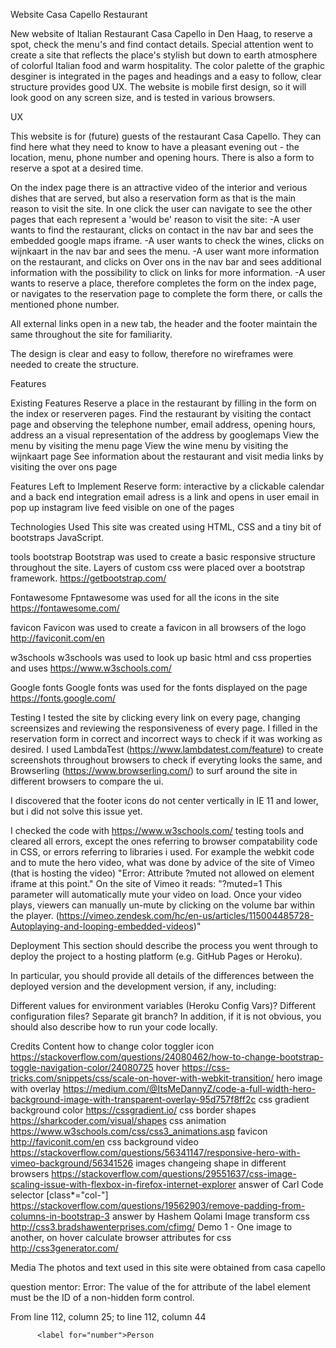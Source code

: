 Website Casa Capello Restaurant

New website of Italian Restaurant Casa Capello in Den Haag, to reserve a spot, check the menu's and find contact details. 
Special attention went to create a site that reflects the place's stylish but down to earth atmosphere of colorful Italian food and warm hospitality. 
The color palette of the graphic desginer is integrated in the pages and headings and a easy to follow, clear structure provides good UX. 
The website is mobile first design, so it will look good on any screen size, and is tested in various browsers.

UX

This website is for (future) guests of the restaurant Casa Capello. They can find here what they need to know to have a pleasant evening out - the location, menu, 
phone number and opening hours. There is also a form to reserve a spot at a desired time.

On the index page there is an attractive video of the interior and verious dishes that are served, but also a reservation form as that is the main reason to visit 
the site. In one click the user can navigate to see the other pages that each represent a 'would be' reason to visit the site: 
-A user wants to find the restaurant, clicks on contact in the nav bar and sees the embedded google maps iframe.
-A user wants to check the wines, clicks on wijnkaart in the nav bar and sees the menu.
-A user want more information on the restaurant, and clicks on Over ons in the nav bar and sees additional information with the possibility to click on links for more information.
-A user wants to reserve a place, therefore completes the form on the index page, or navigates to the reservation page to complete the form there, or calls the mentioned phone number. 

All external links open in a new tab, the header and the footer maintain the same throughout the site for familiarity.

The design is clear and easy to follow, therefore no wireframes were needed to create the structure.


Features

Existing Features
Reserve a place in the restaurant by filling in the form on the index or reserveren pages.
Find the restaurant by visiting the contact page and observing the telephone number, email address, opening hours, address an a visual representation of the address by googlemaps
View the menu by visiting the menu page
View the wine menu by visiting the wijnkaart page
See information about the restaurant and visit media links by visiting the over ons page

Features Left to Implement
Reserve form: interactive by a clickable calendar and a back end integration
email adress is a link and opens in user email in pop up
instagram live feed visible on one of the pages

Technologies Used
This site was created using HTML, CSS and a tiny bit of bootstraps JavaScript.

tools
bootstrap
Bootstrap was used to create a basic responsive structure throughout the site. Layers of custom css were placed over a bootstrap framework.
https://getbootstrap.com/

Fontawesome
Fpntawesome was used for all the icons in the site 
https://fontawesome.com/

favicon
Favicon was used to create a favicon in all browsers of the logo 
http://faviconit.com/en

w3schools
w3schools was used to look up basic html and css properties and uses 
https://www.w3schools.com/

Google fonts 
Google fonts was used for the fonts displayed on the page
https://fonts.google.com/



Testing
I tested the site by clicking every link on every page, changing screensizes and reviewing the responsiveness of every page.
I filled in the reservation form in correct and incorrect ways to check if it was working as desired.
I used LambdaTest (https://www.lambdatest.com/feature) to create screenshots throughout browsers to check if everyting looks the same, and 
Browserling (https://www.browserling.com/) to surf around the site in different browsers to compare the ui. 

I discovered that the footer icons do not center vertically in IE 11 and lower, but i did not solve this issue yet.

I checked the code with https://www.w3schools.com/ testing tools and cleared all errors, except the ones referring to browser compatability code in CSS, or errors referring to libraries i used. 
For example the webkit code and to mute the hero video, what was done by advice of the site of Vimeo (that is hosting the video)
"Error: Attribute ?muted not allowed on element iframe at this point."
On the site of Vimeo it reads: "?muted=1 This parameter will automatically mute your video on load. Once your video plays, viewers can manually un-mute by clicking on the volume bar within the player.
(https://vimeo.zendesk.com/hc/en-us/articles/115004485728-Autoplaying-and-looping-embedded-videos)"

Deployment
This section should describe the process you went through to deploy the project to a hosting platform (e.g. GitHub Pages or Heroku).

In particular, you should provide all details of the differences between the deployed version and the development version, if any, including:

Different values for environment variables (Heroku Config Vars)?
Different configuration files?
Separate git branch?
In addition, if it is not obvious, you should also describe how to run your code locally.

Credits
Content
how to change color toggler icon 
https://stackoverflow.com/questions/24080462/how-to-change-bootstrap-toggle-navigation-color/24080725
hover 
https://css-tricks.com/snippets/css/scale-on-hover-with-webkit-transition/
hero image with overlay
https://medium.com/@ItsMeDannyZ/code-a-full-width-hero-background-image-with-transparent-overlay-95d757f8ff2c
css gradient background color 
https://cssgradient.io/
css border shapes
https://sharkcoder.com/visual/shapes
css animation
https://www.w3schools.com/css/css3_animations.asp
favicon
http://faviconit.com/en
css background video
https://stackoverflow.com/questions/56341147/responsive-hero-with-vimeo-background/56341526
images changeing shape in different browsers
https://stackoverflow.com/questions/29551637/css-image-scaling-issue-with-flexbox-in-firefox-internet-explorer answer of Carl
Code selector [class*="col-"]
https://stackoverflow.com/questions/19562903/remove-padding-from-columns-in-bootstrap-3 answer by Hashem Qolami
Image transform css
http://css3.bradshawenterprises.com/cfimg/ Demo 1 - One image to another, on hover
calculate browser attributes for css 
http://css3generator.com/


Media
The photos and text used in this site were obtained from casa capello






question mentor: 
Error: The value of the for attribute of the label element must be the ID of a non-hidden form control.

From line 112, column 25; to line 112, column 44

          <label for="number">Person

